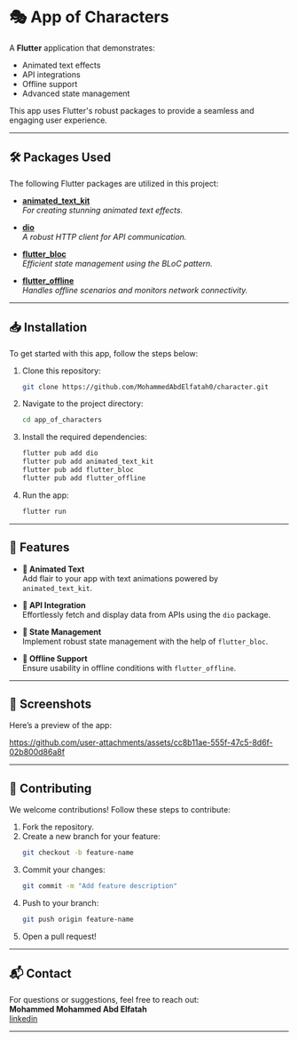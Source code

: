 # 🎭 App of Characters  

A **Flutter** application that demonstrates:  
- Animated text effects  
- API integrations  
- Offline support  
- Advanced state management  

This app uses Flutter's robust packages to provide a seamless and engaging user experience.

---

## 🛠️ Packages Used  

The following Flutter packages are utilized in this project:  

- **[animated_text_kit](https://pub.dev/packages/animated_text_kit)**  
  _For creating stunning animated text effects._  

- **[dio](https://pub.dev/packages/dio)**  
  _A robust HTTP client for API communication._  

- **[flutter_bloc](https://pub.dev/packages/flutter_bloc)**  
  _Efficient state management using the BLoC pattern._  

- **[flutter_offline](https://pub.dev/packages/flutter_offline)**  
  _Handles offline scenarios and monitors network connectivity._  

---

## 📥 Installation  

To get started with this app, follow the steps below:  

1. Clone this repository:  
   ```bash  
   git clone https://github.com/MohammedAbdElfatah0/character.git  
   ```  

2. Navigate to the project directory:  
   ```bash  
   cd app_of_characters  
   ```  

3. Install the required dependencies:  
   ```bash  
   flutter pub add dio  
   flutter pub add animated_text_kit  
   flutter pub add flutter_bloc  
   flutter pub add flutter_offline  
   ```  

4. Run the app:  
   ```bash  
   flutter run  
   ```  

---

## 🚀 Features  

- **🎨 Animated Text**  
  Add flair to your app with text animations powered by `animated_text_kit`.  

- **🔗 API Integration**  
  Effortlessly fetch and display data from APIs using the `dio` package.  

- **🧩 State Management**  
  Implement robust state management with the help of `flutter_bloc`.  

- **📡 Offline Support**  
  Ensure usability in offline conditions with `flutter_offline`.  

---

## 📸 Screenshots  

Here’s a preview of the app:  



https://github.com/user-attachments/assets/cc8b11ae-555f-47c5-8d6f-02b800d86a8f



---

## 🤝 Contributing  

We welcome contributions! Follow these steps to contribute:  
1. Fork the repository.  
2. Create a new branch for your feature:  
   ```bash  
   git checkout -b feature-name  
   ```  
3. Commit your changes:  
   ```bash  
   git commit -m "Add feature description"  
   ```  
4. Push to your branch:  
   ```bash  
   git push origin feature-name  
   ```  
5. Open a pull request!  

---

## 📬 Contact  

For questions or suggestions, feel free to reach out:  
**Mohammed Mohammed Abd Elfatah**  
[linkedin](https://www.linkedin.com/in/mohamed-mohamed-abd-elfatah-a276ab264/)  

---
